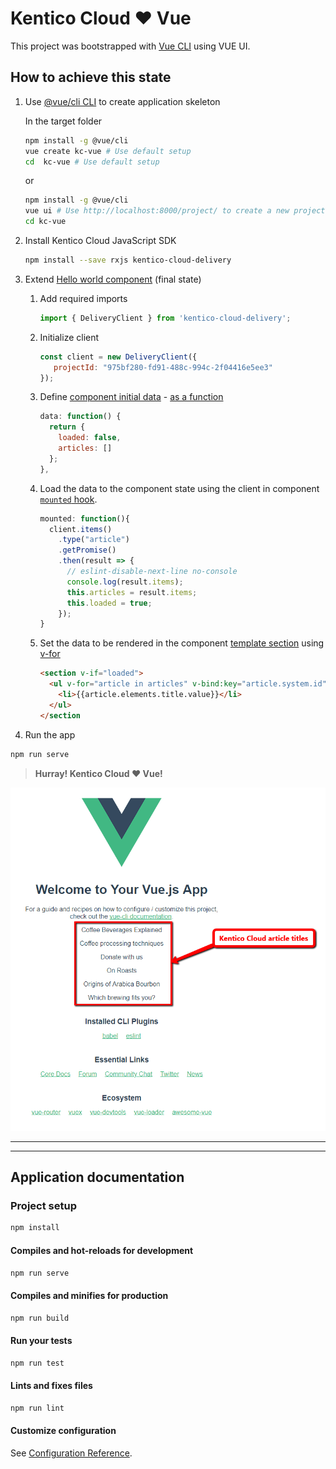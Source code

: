 # Kentico Cloud :heart: Vue

This project was bootstrapped with [Vue CLI](https://cli.vuejs.org/) using VUE UI.

## How to achieve this state

1. Use [@vue/cli CLI](https://cli.vuejs.org/guide/installation.html) to create application skeleton

    In the target folder

    ```sh
    npm install -g @vue/cli
    vue create kc-vue # Use default setup
    cd  kc-vue # Use default setup
    ```

    or

    ```sh
    npm install -g @vue/cli
    vue ui # Use http://localhost:8000/project/ to create a new project using the UI
    cd kc-vue
    ```

1. Install Kentico Cloud JavaScript SDK

    ```sh
    npm install --save rxjs kentico-cloud-delivery
    ```

1. Extend [Hello world component](src/components/HelloWord.vue) (final state)

    1. Add required imports

        ```javascript
        import { DeliveryClient } from 'kentico-cloud-delivery';
        ```

    1. Initialize client

        ```javascript
        const client = new DeliveryClient({
           projectId: "975bf280-fd91-488c-994c-2f04416e5ee3"
        });
        ```

    1. Define [component initial data](https://vuejs.org/v2/api/#data) - [as a function](https://vuejs.org/v2/guide/components.html#data-Must-Be-a-Function)

        ```javascript
        data: function() {
          return {
            loaded: false,
            articles: []
          };
        },
        ```

    1. Load the data to the component state using the client in component [`mounted` hook](https://vuejs.org/v2/api/#mounted).

        ```javascript
        mounted: function(){
          client.items()
            .type("article")
            .getPromise()
            .then(result => {
              // eslint-disable-next-line no-console
              console.log(result.items);
              this.articles = result.items;
              this.loaded = true;
            });
        }
        ```

    1. Set the data to be rendered in the component [template section](https://vuejs.org/v2/api/#template) using [v-for](https://vuejs.org/v2/guide/list.html#v-for-on-a-lt-template-gt)

        ```html
        <section v-if="loaded">
          <ul v-for="article in articles" v-bind:key="article.system.id">
            <li>{{article.elements.title.value}}</li>
          </ul>
        </section
        ```

1. Run the app

```sh
npm run serve
```

> **Hurray! Kentico Cloud :heart: Vue!**

![Vue showcase](../docs/vue-showcase.png)

---
---

## Application documentation

### Project setup

```sh
npm install
```

#### Compiles and hot-reloads for development

```sh
npm run serve
```

#### Compiles and minifies for production

```sh
npm run build
```

#### Run your tests

```sh
npm run test
```

#### Lints and fixes files

```sh
npm run lint
```

#### Customize configuration

See [Configuration Reference](https://cli.vuejs.org/config/).
